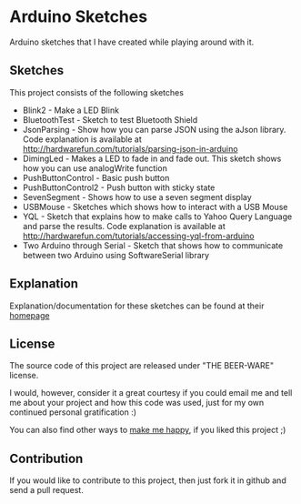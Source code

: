 # Arduino Sketches

Arduino sketches that I have created while playing around with it.

## Sketches

This project consists of the following sketches

- Blink2 - Make a LED Blink
- BluetoothTest - Sketch to test Bluetooth Shield
- JsonParsing - Show how you can parse JSON using the aJson library. Code explanation is available at http://hardwarefun.com/tutorials/parsing-json-in-arduino
- DimingLed - Makes a LED to fade in and fade out. This sketch shows how you can use analogWrite function
- PushButtonControl - Basic push button
- PushButtonControl2 - Push button with sticky state
- SevenSegment - Shows how to use a seven segment display
- USBMouse - Sketches which shows how to interact with a USB Mouse
- YQL - Sketch that explains how to make calls to Yahoo Query Language and parse the results. Code explanation is available at http://hardwarefun.com/tutorials/accessing-yql-from-arduino
- Two Arduino through Serial - Sketch that shows how to communicate between two Arduino using SoftwareSerial library

## Explanation

Explanation/documentation for these sketches can be found at their [homepage](http://hardwarefun.com/)

## License

The source code of this project are released under "THE BEER-WARE" license.

I would, however, consider it a great courtesy if you could email me and tell me about your project and how this code was used, just for my own continued personal gratification :)

You can also find other ways to [make me happy](http://sudarmuthu.com/if-you-wanna-thank-me), if you liked this project ;)

Contribution
-------------

If you would like to contribute to this project, then just fork it in github and send a pull request. 

